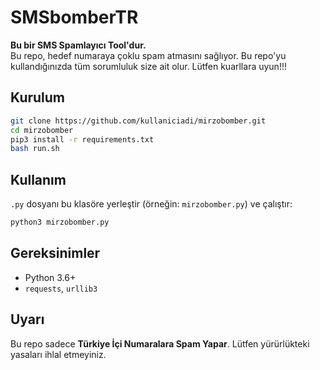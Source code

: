 # SMSbomberTR

**Bu bir SMS Spamlayıcı Tool'dur.**  
Bu repo, hedef numaraya çoklu spam atmasını sağlıyor. Bu repo'yu kullandığınızda tüm sorumluluk size ait olur. Lütfen kuarllara uyun!!!

## Kurulum

```bash
git clone https://github.com/kullaniciadi/mirzobomber.git
cd mirzobomber
pip3 install -r requirements.txt
bash run.sh
```

## Kullanım

`.py` dosyanı bu klasöre yerleştir (örneğin: `mirzobomber.py`) ve çalıştır:

```bash
python3 mirzobomber.py
```

## Gereksinimler

- Python 3.6+
- `requests`, `urllib3`

## Uyarı

Bu repo sadece **Türkiye İçi Numaralara Spam Yapar**. Lütfen yürürlükteki yasaları ihlal etmeyiniz.
